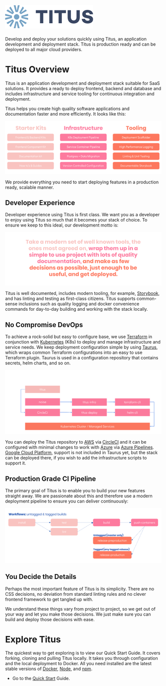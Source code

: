 # ![logo]

Develop and deploy your solutions quickly using Titus, an application development and deployment stack. Titus is production ready and can be deployed to all major cloud providers.

# Titus Overview
Titus is an application development and deployment stack suitable for SaaS solutions. It provides a ready to deploy frontend, backend and database and includes infrastructure and service tooling for continuous integration and deployment.

Titus helps you create high quality software applications and documentation faster and more efficiently. It looks like this:

![titus-feature-overview]

We provide everything you need to start deploying features in a production ready, scalable manner.

## Developer Experience
Developer experience using Titus is first class. We want you as a developer to enjoy using Titus so much that it becomes your stack of choice. To ensure we keep to this ideal, our development motto is:

![titus-developer-statement]

Titus is well documented, includes modern tooling, for example, [Storybook], and has linting and testing as first-class citizens. Titus supports common-sense inclusions such as quality logging and docker convenience commands for day-to-day building and working with the stack locally.

## No Compromise DevOps
To achieve a rock-solid but easy to configure base, we use [Terraform] in conjunction with [Kubernetes] (K8s) to deploy and manage infrastructure and service needs. We keep deployment configuration simple by using [Taurus], which wraps common Terraform configurations into an easy to use Terraform plugin. Taurus is used in a configuration repository that contains secrets, helm charts, and so on.

![titus-pipeline]

You can deploy the Titus repository to [AWS] via [CircleCI] and it can be configured with minimal changes to work with [Azure] via [Azure Pipelines]. [Google Cloud Platform][GCP], support is not included in Taurus yet, but the stack can be deployed there, if you wish to add the infrastructure scripts to support it.

## Production Grade CI Pipeline
The primary goal of Titus is to enable you to build your new features straight away. We are passionate about this and therefore use a modern deployment pipeline to ensure you can deliver continuously:

![titus-ci-pipeline]

## You Decide the Details
Perhaps the most important feature of Titus is its simplicity. There are no CSS decisions, no deviation from standard linting rules and no clever frontend framework to get tangled up with.

We understand these things vary from project to project, so we get out of your way and let you make those decisions. We just make sure you can build and deploy those decisions with ease.

# Explore Titus
The quickest way to get exploring is to view our Quick Start Guide. It covers forking, cloning and pulling Titus locally. It takes you through configuration and the local deployment to Docker. All you need installed are the latest stable versions of  [Docker], [Node], and [npm].

- Go to the [Quick Start] Guide.


<!-- External Links -->
[Taurus]: https://nf-taurus.netlify.com
[CircleCI]: https://circleci.com/product/#features
[Storybook]: https://storybook.js.org/
[Terraform]: https://www.terraform.io/
[Kubernetes]:  https://kubernetes.io/
[Docker]: https://docs.docker.com/install/#supported-platforms
[Node]: https://nodejs.org/en/
[npm]: https://www.npmjs.com/get-npm
[AWS]: https://aws.amazon.com/
[Azure]: https://azure.microsoft.com
[Azure Pipelines]: https://azure.microsoft.com/en-us/services/devops/pipelines/
[GCP]: https://cloud.google.com/

<!-- Internal Links -->
[Quick start]: quick-start/

<!-- Images -->
[logo]: img/Accel_Logo_Titus.svg#logo
[titus-feature-overview]: img/titus-feature-overview.svg
[titus-deployment-workflow]: img/titus-deployment-workflow.svg
[titus-developer-statement]: img/titus-developer-statement.svg
[titus-ci-pipeline]: img/titus-ci-pipeline.svg
[titus-pipeline]: img/titus-pipeline.svg
